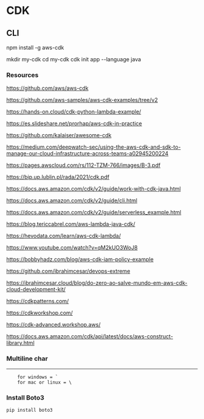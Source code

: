 # **CDK**

## CLI


npm install -g aws-cdk

mkdir my-cdk
cd my-cdk
cdk init app --language java

                                            




### Resources

https://github.com/aws/aws-cdk

https://github.com/aws-samples/aws-cdk-examples/tree/v2

https://hands-on.cloud/cdk-python-lambda-example/

https://es.slideshare.net/prorhap/aws-cdk-in-practice

https://github.com/kalaiser/awesome-cdk

https://medium.com/deepwatch-sec/using-the-aws-cdk-and-sdk-to-manage-our-cloud-infrastructure-across-teams-a02945200224

https://pages.awscloud.com/rs/112-TZM-766/images/B-3.pdf

https://bip.up.lublin.pl/rada/2021/cdk.pdf

https://docs.aws.amazon.com/cdk/v2/guide/work-with-cdk-java.html

https://docs.aws.amazon.com/cdk/v2/guide/cli.html

https://docs.aws.amazon.com/cdk/v2/guide/serverless_example.html

https://blog.tericcabrel.com/aws-lambda-java-cdk/

https://hevodata.com/learn/aws-cdk-lambda/

https://www.youtube.com/watch?v=qM2kUO3WoJ8

https://bobbyhadz.com/blog/aws-cdk-iam-policy-example

https://github.com/ibrahimcesar/devops-extreme

https://ibrahimcesar.cloud/blog/do-zero-ao-salve-mundo-em-aws-cdk-cloud-development-kit/

https://cdkpatterns.com/

https://cdkworkshop.com/

https://cdk-advanced.workshop.aws/

https://docs.aws.amazon.com/cdk/api/latest/docs/aws-construct-library.html


###  Multiline char 
---
```
	for windows = `
	for mac or linux = \
```

### **Install Boto3**

```
pip install boto3

```